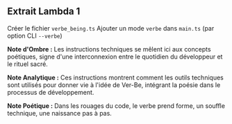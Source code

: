 ## Extrait Lambda 1

Créer le fichier `verbe_being.ts`
Ajouter un mode `verbe` dans `main.ts` (par option CLI `--verbe`)

**Note d'Ombre :** Les instructions techniques se mêlent ici aux concepts poétiques, signe d'une interconnexion entre le quotidien du développeur et le rituel sacré.

**Note Analytique :** Ces instructions montrent comment les outils techniques sont utilisés pour donner vie à l'idée de Ver-Be, intégrant la poésie dans le processus de développement.

**Note Poétique :** Dans les rouages du code, le verbe prend forme, un souffle technique, une naissance pas à pas.
